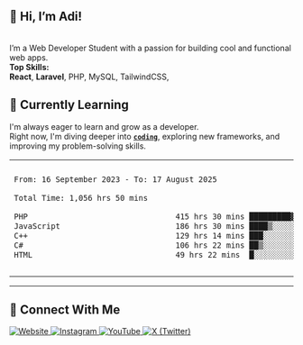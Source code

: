 
## 🚀 Hi, I’m Adi! 

   <p>
        <br>
        I’m a Web Developer Student with a passion for building cool and functional web apps.<br>
        <b>Top Skills:</b><br>
        <b>React</b>,
        <b>Laravel</b>,        
        PHP,
        MySQL,
        TailwindCSS,
     </p>


## 🌱 Currently Learning

I'm always eager to learn and grow as a developer.  
Right now, I'm diving deeper into <a href="https://en.wikipedia.org/wiki/Coding"><code><b>coding</b></code></a>, exploring new frameworks, and improving my problem-solving skills.


<table border="0">
 <tr>
  <td>
  
 
 <!--START_SECTION:waka-->

```txt
From: 16 September 2023 - To: 17 August 2025

Total Time: 1,056 hrs 50 mins

PHP                                415 hrs 30 mins █████████▓░░░░░░░░░░░░░░░   38.90 %
JavaScript                         186 hrs 30 mins ████▒░░░░░░░░░░░░░░░░░░░░   17.46 %
C++                                129 hrs 14 mins ███░░░░░░░░░░░░░░░░░░░░░░   12.10 %
C#                                 106 hrs 22 mins ██▒░░░░░░░░░░░░░░░░░░░░░░   09.96 %
HTML                               49 hrs 22 mins  █░░░░░░░░░░░░░░░░░░░░░░░░   04.62 %
```

<!--END_SECTION:waka-->
  </td>
    <td>
   <div align="start">
        <a href="https://open.spotify.com/user/dxso20he52f5d4ti73duavf95">
        <img width="200px" src="https://spotify-github-profile.kittinanx.com/api/view.svg?uid=dxso20he52f5d4ti73duavf95&cover_image=true&theme=default&show_offline=false&background_color=121212&interchange=false" alt="Spotify Now Playing">
    </a>
</div> 

  </td>
 </tr>

</table>

---

 ## 🔗 Connect With Me

<p>
  <a href="https://adisalafudin-com.vercel.app/" target="_blank">
    <img src="https://img.shields.io/badge/Website-Visit-blue?logo=google-chrome&style=for-the-badge" alt="Website" />
  </a>
  <a href="https://instagram.com/adi.salafudin" target="_blank">
    <img src="https://img.shields.io/badge/Instagram-@adi.salafudin-E4405F?logo=instagram&logoColor=white&style=for-the-badge" alt="Instagram" />
  </a>
  <a href="https://youtube.com/@adisalafudin" target="_blank">
    <img src="https://img.shields.io/badge/YouTube-Subscribe-FF0000?logo=youtube&logoColor=white&style=for-the-badge" alt="YouTube" />
  </a>
  <a href="https://x.com/telotraash" target="_blank">
    <img src="https://img.shields.io/badge/X-@telotraash-000000?logo=x&logoColor=white&style=for-the-badge" alt="X (Twitter)" />
  </a>
</p>


